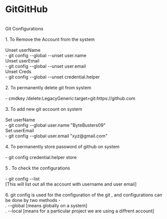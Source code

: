 # GitGitHub
<br>
Git Configurations
<br>
<br>
1. To Remove the Account from the system
<br>
<br>
         Unset userName
 <br>
   -  git config --global --unset user.name
 <br>
         Unset userEmail
<br>
   -  git config --global --unset user.email
<br>
         Unset Creds
<br>
  -  git config --global --unset credential.helper
<br>
<br>
2. To permanently delete git from system
<br>
<br>
  -  cmdkey /delete:LegacyGeneric:target=git:https://github.com
  <br>
  <br>
3. To add new git account on system 
<br>
<br>
     Set userName
     <br>
  -   git config --global user.name "ByteBusters09"

<br>
Set userEmail
<br>
 -   git config --global user.email "xyz@gmail.com"
<br>
<br>
4. To permanently store password of github on system 
<br>
<br>
-  git config  credential.helper store
<br>
<br>
5 . To check the configurations
<br>
<br>
-  git config --list
<br>
[This will list out all the account with username and user email]
<br>
<br>
6. git config is used for the configuration of the git , and configurations can be done by two methods - 
   <br>
   . --global   [means globally on a system]
   <br>
   . --local    [means for a particular project we are using a diffrent account]
   <br>



